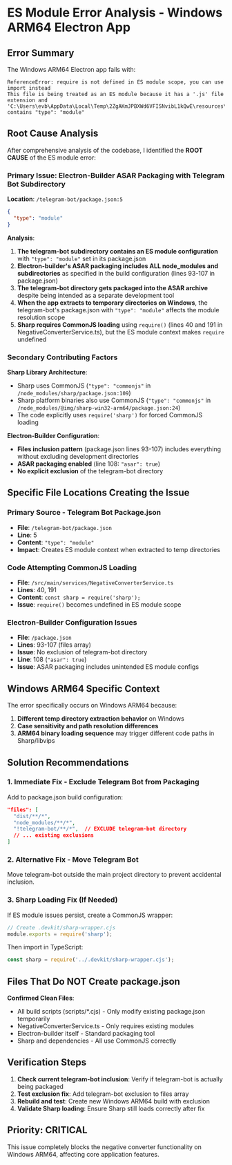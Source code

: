 # ES Module Error Analysis - Windows ARM64 Electron App

## Error Summary
The Windows ARM64 Electron app fails with:
```
ReferenceError: require is not defined in ES module scope, you can use import instead
This file is being treated as an ES module because it has a '.js' file extension and 'C:\Users\evb\AppData\Local\Temp\2ZgAKmJPBXWd6VFISNvibL1kQwE\resources\...package.json' contains "type": "module"
```

## Root Cause Analysis

After comprehensive analysis of the codebase, I identified the **ROOT CAUSE** of the ES module error:

### Primary Issue: Electron-Builder ASAR Packaging with Telegram Bot Subdirectory

**Location**: `/telegram-bot/package.json:5`
```json
{
  "type": "module"
}
```

**Analysis**:
1. **The telegram-bot subdirectory contains an ES module configuration** with `"type": "module"` set in its package.json
2. **Electron-builder's ASAR packaging includes ALL node_modules and subdirectories** as specified in the build configuration (lines 93-107 in package.json)
3. **The telegram-bot directory gets packaged into the ASAR archive** despite being intended as a separate development tool
4. **When the app extracts to temporary directories on Windows**, the telegram-bot's package.json with `"type": "module"` affects the module resolution scope
5. **Sharp requires CommonJS loading** using `require()` (lines 40 and 191 in NegativeConverterService.ts), but the ES module context makes `require` undefined

### Secondary Contributing Factors

**Sharp Library Architecture**:
- Sharp uses CommonJS (`"type": "commonjs"` in `/node_modules/sharp/package.json:109`)
- Sharp platform binaries also use CommonJS (`"type": "commonjs"` in `/node_modules/@img/sharp-win32-arm64/package.json:24`)
- The code explicitly uses `require('sharp')` for forced CommonJS loading

**Electron-Builder Configuration**:
- **Files inclusion pattern** (package.json lines 93-107) includes everything without excluding development directories
- **ASAR packaging enabled** (line 108: `"asar": true`)
- **No explicit exclusion** of the telegram-bot directory

## Specific File Locations Creating the Issue

### Primary Source - Telegram Bot Package.json
- **File**: `/telegram-bot/package.json`
- **Line**: 5
- **Content**: `"type": "module"`
- **Impact**: Creates ES module context when extracted to temp directories

### Code Attempting CommonJS Loading
- **File**: `/src/main/services/NegativeConverterService.ts`
- **Lines**: 40, 191
- **Content**: `const sharp = require('sharp');`
- **Issue**: `require()` becomes undefined in ES module scope

### Electron-Builder Configuration Issues
- **File**: `/package.json`
- **Lines**: 93-107 (files array)
- **Issue**: No exclusion of telegram-bot directory
- **Line**: 108 (`"asar": true`)
- **Issue**: ASAR packaging includes unintended ES module configs

## Windows ARM64 Specific Context

The error specifically occurs on Windows ARM64 because:
1. **Different temp directory extraction behavior** on Windows
2. **Case sensitivity and path resolution differences**
3. **ARM64 binary loading sequence** may trigger different code paths in Sharp/libvips

## Solution Recommendations

### 1. Immediate Fix - Exclude Telegram Bot from Packaging
Add to package.json build configuration:
```json
"files": [
  "dist/**/*",
  "node_modules/**/*",
  "!telegram-bot/**/*",  // EXCLUDE telegram-bot directory
  // ... existing exclusions
]
```

### 2. Alternative Fix - Move Telegram Bot
Move telegram-bot outside the main project directory to prevent accidental inclusion.

### 3. Sharp Loading Fix (If Needed)
If ES module issues persist, create a CommonJS wrapper:
```javascript
// Create .devkit/sharp-wrapper.cjs
module.exports = require('sharp');
```

Then import in TypeScript:
```typescript
const sharp = require('../.devkit/sharp-wrapper.cjs');
```

## Files That Do NOT Create package.json

**Confirmed Clean Files**:
- All build scripts (scripts/*.cjs) - Only modify existing package.json temporarily
- NegativeConverterService.ts - Only requires existing modules
- Electron-builder itself - Standard packaging tool
- Sharp and dependencies - All use CommonJS correctly

## Verification Steps

1. **Check current telegram-bot inclusion**: Verify if telegram-bot is actually being packaged
2. **Test exclusion fix**: Add telegram-bot exclusion to files array
3. **Rebuild and test**: Create new Windows ARM64 build with exclusion
4. **Validate Sharp loading**: Ensure Sharp still loads correctly after fix

## Priority: CRITICAL
This issue completely blocks the negative converter functionality on Windows ARM64, affecting core application features.
